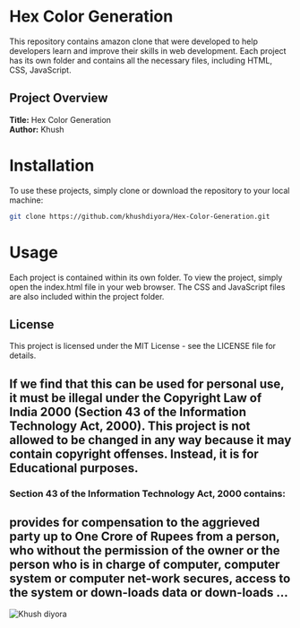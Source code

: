 # Hex Color Generation

This repository contains amazon clone that were developed to help developers learn and improve their skills in web development. Each project has its own folder and contains all the necessary files, including HTML, CSS, JavaScript.


## Project Overview

**Title:** Hex Color Generation <br>
**Author:** Khush


# Installation
To use these projects, simply clone or download the repository to your local machine:
```bash
git clone https://github.com/khushdiyora/Hex-Color-Generation.git
  ```
  
  
# Usage
Each project is contained within its own folder. To view the project, simply open the index.html file in your web browser. The CSS and JavaScript files are also included within the project folder.


## License

This project is licensed under the MIT License - see the LICENSE file for details.

## If we find that this can be used for personal use, it must be illegal under the Copyright Law of India 2000 (Section 43 of the Information Technology Act, 2000). This project is not allowed to be changed in any way because it may contain copyright offenses. Instead, it is for Educational purposes.

### Section 43 of the Information Technology Act, 2000 contains:

## provides for compensation to the aggrieved party up to One Crore of Rupees from a person, who without the permission of the owner or the person who is in charge of computer, computer system or computer net-work secures, access to the system or down-loads data or down-loads ...

![Khush diyora](https://github.com/user-attachments/assets/2cceda39-3a1a-44ff-aa96-556057017ee9)
